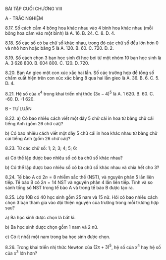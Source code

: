 BÀI TẬP CUỐI CHƯƠNG VIII

A - TRẮC NGHIỆM

8.17. Số cách cắm 4 bông hoa khác nhau vào 4 bình hoa khác nhau (mỗi bông hoa cắm vào một bình) là
A. 16.                B. 24.                C. 8.                D. 4.

8.18. Số các số có ba chữ số khác nhau, trong đó các chữ số đều lớn hơn 0 và nhỏ hơn hoặc bằng 5 là
A. 120.                B. 60.                C. 720.                D. 2.

8.19. Số cách chọn 3 bạn học sinh đi học bơi từ một nhóm 10 bạn học sinh là
A. 3 628 800.        B. 604 800.        C. 120.                D. 720.

8.20. Bạn An gieo một con xúc xắc hai lần. Số các trường hợp để tổng số chấm xuất hiện trên con xúc xắc bằng 8 qua hai lần gieo là
A. 36.                B. 6.                C. 5.                D. 4.

8.21. Hệ số của $x^4$ trong khai triển nhị thức $(3x - 4)^5$ là
A. 1 620.        B. 60.                C. -60.                D. -1 620.

B - TỰ LUẬN

8.22. a) Có bao nhiêu cách viết một dãy 5 chữ cái in hoa từ bảng chữ cái tiếng Anh (gồm 26 chữ cái)?

b) Có bao nhiêu cách viết một dãy 5 chữ cái in hoa khác nhau từ bảng chữ cái tiếng Anh (gồm 26 chữ cái)?

8.23. Từ các chữ số: 1; 2; 3; 4; 5; 6:

a) Có thể lập được bao nhiêu số có ba chữ số khác nhau?

b) Có thể lập được bao nhiêu số có ba chữ số khác nhau và chia hết cho 3?

8.24. Tế bào A có $2n = 8$ nhiễm sắc thể (NST), và nguyên phân 5 lần liên tiếp. Tế bào B có $2n = 14$ NST và nguyên phân 4 lần liên tiếp. Tính và so sánh tổng số NST trong tế bào A và trong tế bào B được tạo ra.

8.25. Lớp 10B có 40 học sinh gồm 25 nam và 15 nữ. Hỏi có bao nhiêu cách chọn 3 bạn tham gia vào đội thiện nguyện của trường trong mỗi trường hợp sau?

a) Ba học sinh được chọn là bất kì.

b) Ba học sinh được chọn gồm 1 nam và 2 nữ.

c) Có ít nhất một nam trong ba học sinh được chọn.

8.26. Trong khai triển nhị thức Newton của $(2x + 3)^5$, hệ số của $x^4$ hay hệ số của $x^3$ lớn hơn?